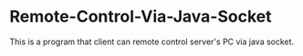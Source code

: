 # Remote-Control-Via-Java-Socket
This is a program that client can remote control server's PC via java socket.
